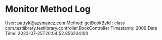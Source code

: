 # Monitor Method Log
User: patryk@szymancz.com
Method: getBookById : class com.testlibrary.testlibrary.controller.BookController
Timestamp: 2009
Date Time: 2023-07-25T20:04:52.856234100


